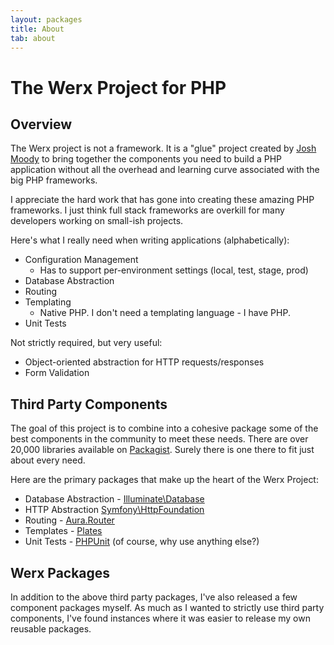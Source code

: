 ```yaml
---
layout: packages
title: About
tab: about
---
```


# The Werx Project for PHP

## Overview

The Werx project is not a framework. It is a "glue" project created by [Josh Moody](http://www.joshmoody.com) to bring together the components
you need to build a PHP application without all the overhead and learning curve associated with the big PHP frameworks.

I appreciate the hard work that has gone into creating these amazing PHP frameworks. I just think full stack frameworks
are overkill for many developers working on small-ish projects.

Here's what I really need when writing applications (alphabetically):

- Configuration Management
	- Has to support per-environment settings (local, test, stage, prod)
- Database Abstraction
- Routing
- Templating
	- Native PHP. I don't need a templating language - I have PHP.
- Unit Tests

Not strictly required, but very useful:

- Object-oriented abstraction for HTTP requests/responses
- Form Validation

## Third Party Components

The goal of this project is to combine into a cohesive package some of the best components in the community to meet these needs.
There are over 20,000 libraries available on [Packagist](https://packagist.org/). Surely there is one there to fit just about every need.

Here are the primary packages that make up the heart of the Werx Project:

- Database Abstraction - [Illuminate\Database](https://github.com/illuminate/database)
- HTTP Abstraction [Symfony\HttpFoundation](https://github.com/symfony/HttpFoundation)
- Routing - [Aura.Router](https://github.com/auraphp/Aura.Router)
- Templates - [Plates](http://platesphp.com/)
- Unit Tests - [PHPUnit](https://github.com/sebastianbergmann/phpunit) (of course, why use anything else?)

## Werx Packages

In addition to the above third party packages, I've also released a few component packages myself. As much as I wanted
to strictly use third party components, I've found instances where it was easier to release my own reusable packages.